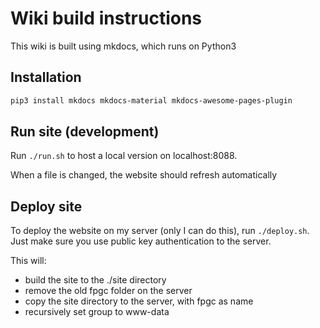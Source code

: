 # Wiki build instructions
This wiki is built using mkdocs, which runs on Python3

## Installation

```bash
pip3 install mkdocs mkdocs-material mkdocs-awesome-pages-plugin
```

## Run site (development)

Run `./run.sh` to host a local version on localhost:8088.

When a file is changed, the website should refresh automatically


## Deploy site

To deploy the website on my server (only I can do this), run `./deploy.sh`. Just make sure you use public key authentication to the server.

This will:

- build the site to the ./site directory
- remove the old fpgc folder on the server
- copy the site directory to the server, with fpgc as name
- recursively set group to www-data
